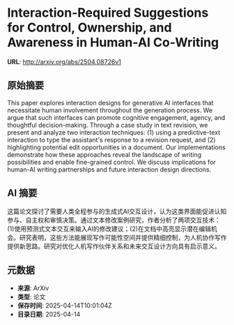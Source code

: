 # Interaction-Required Suggestions for Control, Ownership, and Awareness in Human-AI Co-Writing

**URL**: http://arxiv.org/abs/2504.08726v1

## 原始摘要

This paper explores interaction designs for generative AI interfaces that
necessitate human involvement throughout the generation process. We argue that
such interfaces can promote cognitive engagement, agency, and thoughtful
decision-making. Through a case study in text revision, we present and analyze
two interaction techniques: (1) using a predictive-text interaction to type the
assistant's response to a revision request, and (2) highlighting potential edit
opportunities in a document. Our implementations demonstrate how these
approaches reveal the landscape of writing possibilities and enable
fine-grained control. We discuss implications for human-AI writing partnerships
and future interaction design directions.


## AI 摘要

这篇论文探讨了需要人类全程参与的生成式AI交互设计，认为这类界面能促进认知参与、自主权和审慎决策。通过文本修改案例研究，作者分析了两项交互技术：(1)使用预测式文本交互来输入AI的修改建议；(2)在文档中高亮显示潜在编辑机会。研究表明，这些方法能展现写作可能性空间并提供精细控制，为人机协作写作提供新思路。研究对优化人机写作伙伴关系和未来交互设计方向具有启示意义。

## 元数据

- **来源**: ArXiv
- **类型**: 论文
- **保存时间**: 2025-04-14T10:01:04Z
- **目录日期**: 2025-04-14
